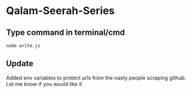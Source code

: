 # Qalam-Seerah-Series

## Type command in terminal/cmd

```
node write.js
```

## Update

Added env variables to protect urls from the nasty people scraping github. Let me know if you would like it